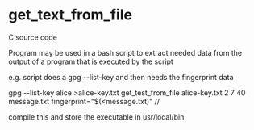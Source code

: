 # get_text_from_file

C source code

Program may be used in a bash script to extract needed data from the
output of a program that is executed by the script

e.g. script does a gpg --list-key and then needs the fingerprint data

gpg --list-key alice >alice-key.txt
get_test_from_file alice-key.txt 2 7 40 message.txt
fingerprint="$(<message.txt)"
//

compile this and store the executable in usr/local/bin

